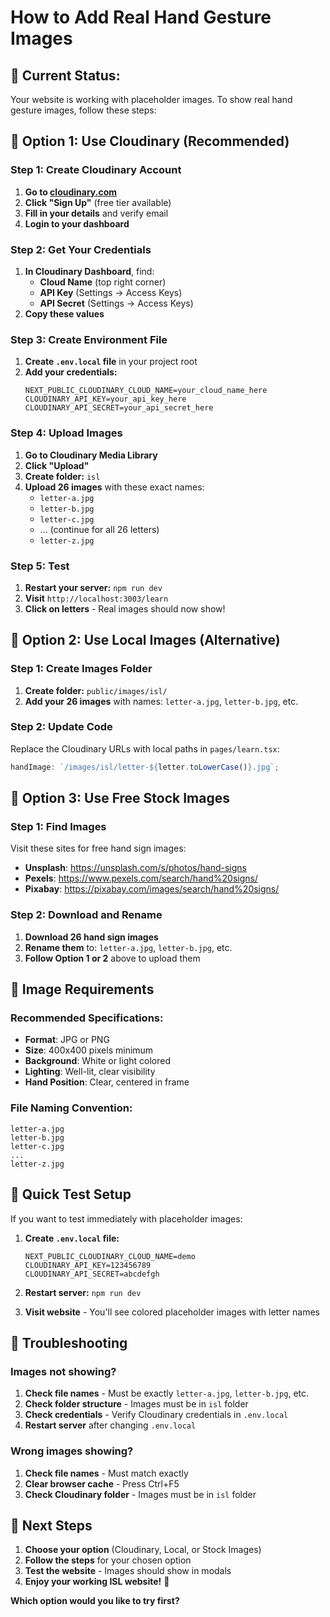# How to Add Real Hand Gesture Images

## 🎯 **Current Status:**

Your website is working with placeholder images. To show real hand gesture images, follow these steps:

## 🚀 **Option 1: Use Cloudinary (Recommended)**

### **Step 1: Create Cloudinary Account**

1. **Go to [cloudinary.com](https://cloudinary.com)**
2. **Click "Sign Up"** (free tier available)
3. **Fill in your details** and verify email
4. **Login to your dashboard**

### **Step 2: Get Your Credentials**

1. **In Cloudinary Dashboard**, find:
   - **Cloud Name** (top right corner)
   - **API Key** (Settings → Access Keys)
   - **API Secret** (Settings → Access Keys)
2. **Copy these values**

### **Step 3: Create Environment File**

1. **Create `.env.local` file** in your project root
2. **Add your credentials:**
   ```env
   NEXT_PUBLIC_CLOUDINARY_CLOUD_NAME=your_cloud_name_here
   CLOUDINARY_API_KEY=your_api_key_here
   CLOUDINARY_API_SECRET=your_api_secret_here
   ```

### **Step 4: Upload Images**

1. **Go to Cloudinary Media Library**
2. **Click "Upload"**
3. **Create folder:** `isl`
4. **Upload 26 images** with these exact names:
   - `letter-a.jpg`
   - `letter-b.jpg`
   - `letter-c.jpg`
   - ... (continue for all 26 letters)
   - `letter-z.jpg`

### **Step 5: Test**

1. **Restart your server:** `npm run dev`
2. **Visit** `http://localhost:3003/learn`
3. **Click on letters** - Real images should now show!

## 🎯 **Option 2: Use Local Images (Alternative)**

### **Step 1: Create Images Folder**

1. **Create folder:** `public/images/isl/`
2. **Add your 26 images** with names: `letter-a.jpg`, `letter-b.jpg`, etc.

### **Step 2: Update Code**

Replace the Cloudinary URLs with local paths in `pages/learn.tsx`:

```javascript
handImage: `/images/isl/letter-${letter.toLowerCase()}.jpg`;
```

## 🎯 **Option 3: Use Free Stock Images**

### **Step 1: Find Images**

Visit these sites for free hand sign images:

- **Unsplash**: https://unsplash.com/s/photos/hand-signs
- **Pexels**: https://www.pexels.com/search/hand%20signs/
- **Pixabay**: https://pixabay.com/images/search/hand%20signs/

### **Step 2: Download and Rename**

1. **Download 26 hand sign images**
2. **Rename them** to: `letter-a.jpg`, `letter-b.jpg`, etc.
3. **Follow Option 1 or 2** above to upload them

## 🎯 **Image Requirements**

### **Recommended Specifications:**

- **Format**: JPG or PNG
- **Size**: 400x400 pixels minimum
- **Background**: White or light colored
- **Lighting**: Well-lit, clear visibility
- **Hand Position**: Clear, centered in frame

### **File Naming Convention:**

```
letter-a.jpg
letter-b.jpg
letter-c.jpg
...
letter-z.jpg
```

## 🎯 **Quick Test Setup**

If you want to test immediately with placeholder images:

1. **Create `.env.local` file:**

   ```env
   NEXT_PUBLIC_CLOUDINARY_CLOUD_NAME=demo
   CLOUDINARY_API_KEY=123456789
   CLOUDINARY_API_SECRET=abcdefgh
   ```

2. **Restart server:** `npm run dev`

3. **Visit website** - You'll see colored placeholder images with letter names

## 🎯 **Troubleshooting**

### **Images not showing?**

1. **Check file names** - Must be exactly `letter-a.jpg`, `letter-b.jpg`, etc.
2. **Check folder structure** - Images must be in `isl` folder
3. **Check credentials** - Verify Cloudinary credentials in `.env.local`
4. **Restart server** after changing `.env.local`

### **Wrong images showing?**

1. **Check file names** - Must match exactly
2. **Clear browser cache** - Press Ctrl+F5
3. **Check Cloudinary folder** - Images must be in `isl` folder

## 🎯 **Next Steps**

1. **Choose your option** (Cloudinary, Local, or Stock Images)
2. **Follow the steps** for your chosen option
3. **Test the website** - Images should show in modals
4. **Enjoy your working ISL website!** 🎉

**Which option would you like to try first?**

